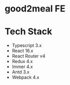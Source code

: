 # good2meal FE

# Tech Stack

-   Typescript 3.x
-   React 16.x
-   React Router v4
-   Redux 4.x
-   Immer 4.x
-   Antd 3.x
-   Webpack 4.x
